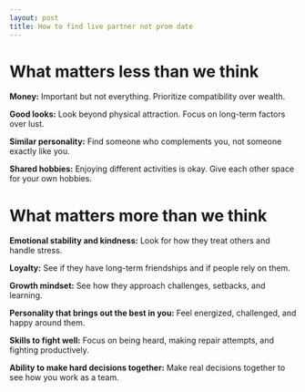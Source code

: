 ```yaml
---
layout: post
title: How to find live partner not prom date
---
```


# What matters less than we think

**Money:** Important but not everything. Prioritize compatibility over wealth.

**Good looks:** Look beyond physical attraction. Focus on long-term factors over lust.

**Similar personality:** Find someone who complements you, not someone exactly like you.

**Shared hobbies:** Enjoying different activities is okay. Give each other space for your own hobbies.

# What matters more than we think

**Emotional stability and kindness:** Look for how they treat others and handle stress.

**Loyalty:** See if they have long-term friendships and if people rely on them.

**Growth mindset:** See how they approach challenges, setbacks, and learning.

**Personality that brings out the best in you:** Feel energized, challenged, and happy around them.

**Skills to fight well:** Focus on being heard, making repair attempts, and fighting productively.

**Ability to make hard decisions together:** Make real decisions together to see how you work as a team.
